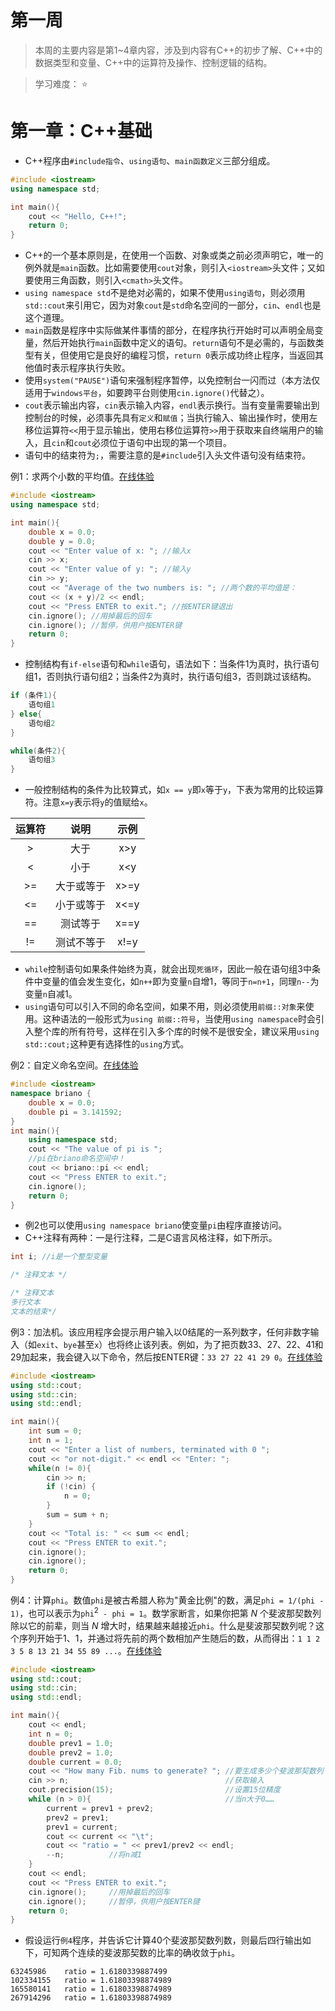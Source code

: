# 第一周

>本周的主要内容是第1~4章内容，涉及到内容有C++的初步了解、C++中的数据类型和变量、C++中的运算符及操作、控制逻辑的结构。

>学习难度： :star:

# 第一章：C++基础

- C++程序由`#include指令`、`using语句`、`main函数定义`三部分组成。

```cpp
#include <iostream>
using namespace std;

int main(){
    cout << "Hello, C++!";
    return 0;
}

```

- C++的一个基本原则是，在使用一个函数、对象或类之前必须声明它，唯一的例外就是`main`函数。比如需要使用`cout`对象，则引入`<iostream>`头文件；又如要使用三角函数，则引入`<cmath>`头文件。
- `using namespace std`不是绝对必需的，如果不使用`using语句`，则必须用`std::cout`来引用它，因为对象`cout`是`std`命名空间的一部分，`cin`、`endl`也是这个道理。
- `main`函数是程序中实际做某件事情的部分，在程序执行开始时可以声明全局变量，然后开始执行`main`函数中定义的语句。`return`语句不是必需的，与函数类型有关，但使用它是良好的编程习惯，`return 0`表示成功终止程序，当返回其他值时表示程序执行失败。
- 使用`system("PAUSE")`语句来强制程序暂停，以免控制台一闪而过（本方法仅适用于`windows平台`，如要跨平台则使用`cin.ignore()`代替之）。
- `cout`表示输出内容，`cin`表示输入内容，`endl`表示换行。当有变量需要输出到控制台的时候，必须事先具有`定义`和`赋值`；当执行输入、输出操作时，使用左移位运算符`<<`用于显示输出，使用右移位运算符`>>`用于获取来自终端用户的输入，且`cin`和`cout`必须位于语句中出现的第一个项目。
- 语句中的结束符为`;`，需要注意的是`#include`引入头文件语句没有结束符。

例1：求两个小数的平均值。[在线体验](http://cpp.sh/962z7)

```cpp
#include <iostream>
using namespace std;

int main(){
    double x = 0.0;
    double y = 0.0;
    cout << "Enter value of x: "; //输入x
    cin >> x;
    cout << "Enter value of y: "; //输入y
    cin >> y;
    cout << "Average of the two numbers is: "; //两个数的平均值是：
    cout << (x + y)/2 << endl;
    cout << "Press ENTER to exit."; //按ENTER键退出
    cin.ignore(); //用掉最后的回车
    cin.ignore(); //暂停，供用户按ENTER键
    return 0;
}

```

- 控制结构有`if-else`语句和`while`语句，语法如下：当条件1为真时，执行语句组1，否则执行语句组2；当条件2为真时，执行语句组3，否则跳过该结构。

```cpp
if (条件1){
    语句组1
} else{
    语句组2
}

while(条件2){
    语句组3
}
```

- 一般控制结构的条件为比较算式，如`x == y`即`x`等于`y`，下表为常用的比较运算符。注意`x=y`表示将`y`的值赋给`x`。

运算符 | 说明 | 示例
 :--: | :--: | :--: 
> | 大于 | x>y
< | 小于 | x<y
>= | 大于或等于 | x>=y
<= | 小于或等于 | x<=y
== | 测试等于 | x==y
!= | 测试不等于 | x!=y

- `while`控制语句如果条件始终为真，就会出现`死循环`，因此一般在语句组3中条件中变量的值会发生变化，如`n++`即为变量`n`自增1，等同于`n=n+1`，同理`n--`为变量`n`自减1。
- `using`语句可以引入不同的命名空间，如果不用，则必须使用`前缀::对象`来使用。这种语法的一般形式为`using 前缀::符号`，当使用`using namespace`时会引入整个库的所有符号，这样在引入多个库的时候不是很安全，建议采用`using std::cout;`这种更有选择性的`using`方式。

例2：自定义命名空间。[在线体验](http://cpp.sh/3b5gc)

```cpp
#include <iostream>
namespace briano {
    double x = 0.0;
    double pi = 3.141592;
}
int main(){
    using namespace std;
    cout << "The value of pi is ";
    //pi在briano命名空间中！
    cout << briano::pi << endl;
    cout << "Press ENTER to exit.";
    cin.ignore();
    return 0;
}
```

- 例2也可以使用`using namespace briano`使变量`pi`由程序直接访问。
- C++注释有两种：一是行注释，二是C语言风格注释，如下所示。

```cpp
int i; //i是一个整型变量

/* 注释文本 */

/* 注释文本
多行文本
文本的结束*/
```

例3：加法机。该应用程序会提示用户输入以0结尾的一系列数字，任何非数字输入（如`exit`、`bye`甚至`x`）也将终止该列表。例如，为了把页数33、27、22、41和29加起来，我会键入以下命令，然后按ENTER键：`33 27 22 41 29 0`。[在线体验](http://cpp.sh/5lckl)

```cpp
#include <iostream>
using std::cout;
using std::cin;
using std::endl;

int main(){
    int sum = 0;
    int n = 1;
    cout << "Enter a list of numbers, terminated with 0 ";
    cout << "or not-digit." << endl << "Enter: ";
    while(n != 0){
        cin >> n;
        if (!cin) {
            n = 0;
        }
        sum = sum + n;
    }
    cout << "Total is: " << sum << endl;
    cout << "Press ENTER to exit.";
    cin.ignore();
    cin.ignore();
    return 0;
}
```

例4：计算`phi`。数值`phi`是被古希腊人称为"黄金比例"的数，满足`phi = 1/(phi - 1)`，也可以表示为`phi`<sup>2</sup>` - phi = 1`。数学家断言，如果你把第 *N* 个斐波那契数列除以它的前辈，则当 *N* 增大时，结果越来越接近`phi`。什么是斐波那契数列呢？这个序列开始于1、1，并通过将先前的两个数相加产生随后的数，从而得出：`1 1 2 3 5 8 13 21 34 55 89 ...`。[在线体验](http://cpp.sh/5lckl)

```cpp
#include <iostream>
using std::cout;
using std::cin;
using std::endl;

int main(){
    cout << endl;
    int n = 0;
    double prev1 = 1.0;
    double prev2 = 1.0;
    double current = 0.0;
    cout << "How many Fib. nums to generate? "; //要生成多少个斐波那契数列
    cin >> n;                                   //获取输入
    cout.precision(15);                         //设置15位精度
    while (n > 0){                              //当n大于0……
        current = prev1 + prev2;
        prev2 = prev1;
        prev1 = current;
        cout << current << "\t";
        cout << "ratio = " << prev1/prev2 << endl;
        --n;          //将n减1
    }
    cout << endl;
    cout << "Press ENTER to exit.";
    cin.ignore();     //用掉最后的回车
    cin.ignore();     //暂停，供用户按ENTER键
    return 0;
}
```

- 假设运行`例4`程序，并告诉它计算40个斐波那契数列数，则最后四行输出如下，可知两个连续的斐波那契数的比率的确收敛于`phi`。

```
63245986	ratio = 1.6180339887499
102334155	ratio = 1.61803398874989
165580141	ratio = 1.61803398874989
267914296	ratio = 1.61803398874989
```